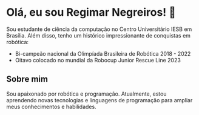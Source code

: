 # Olá, eu sou Regimar Negreiros! 👋

Sou estudante de ciência da computação no Centro Universitário IESB em Brasília. Além disso, tenho um histórico impressionante de conquistas em robótica:

- Bi-campeão nacional da Olimpíada Brasileira de Robótica 2018 - 2022
- Oitavo colocado no mundial da Robocup Junior Rescue Line 2023

## Sobre mim

Sou apaixonado por robótica e programação. Atualmente, estou aprendendo novas tecnologias e linguagens de programação para ampliar meus conhecimentos e habilidades.

